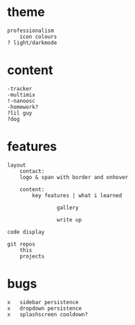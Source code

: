 # theme
    professionalism
        icon colours
    ? light/darkmode
# content
    -tracker
    -multimix
    !-nanoosc
    -homework?
    ?lil guy
    ?dog
# features
    layout
        contact:
        logo & span with border and onhover

        content:
            key features | what i learned

                    gallery

                    write up
        
    code display

    git repos
        this
        projects

# bugs
    x   sidebar persistence
    x   dropdown persistence
    x   splashscreen cooldown?
